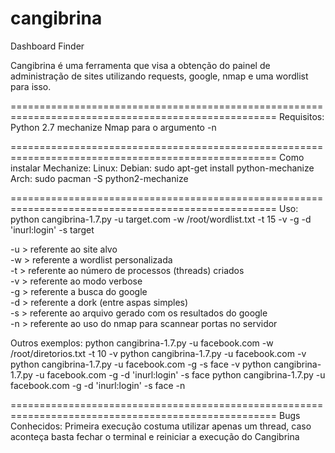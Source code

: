 cangibrina
==========

Dashboard Finder

Cangibrina é uma ferramenta que visa a obtenção do painel de administração de sites
utilizando requests, google, nmap e uma wordlist para isso.

====================================================================================================
Requisitos: 
Python 2.7 
mechanize 
Nmap para o argumento -n 

====================================================================================================
Como instalar Mechanize: 
Linux: 
	Debian: sudo apt-get install python-mechanize 
	Arch: sudo pacman -S python2-mechanize 

====================================================================================================
Uso: 
python cangibrina-1.7.py -u target.com -w /root/wordlist.txt -t 15 -v -g -d 'inurl:login' -s target 

-u > referente ao site alvo  
-w > referente a wordlist personalizada  
-t > referente ao número de processos (threads) criados  
-v > referente ao modo verbose  
-g > referente a busca do google  
-d > referente a dork (entre aspas simples)  
-s > referente ao arquivo gerado com os resultados do google  
-n > referente ao uso do nmap para scannear portas no servidor  

Outros exemplos: 
python cangibrina-1.7.py -u facebook.com -w /root/diretorios.txt -t 10 -v 
python cangibrina-1.7.py -u facebook.com -v 
python cangibrina-1.7.py -u facebook.com -g -s face -v 
python cangibrina-1.7.py -u facebook.com -g -d 'inurl:login' -s face 
python cangibrina-1.7.py -u facebook.com -g -d 'inurl:login' -s face -n 

====================================================================================================
Bugs Conhecidos: 
Primeira execução costuma utilizar apenas um thread, caso aconteça basta fechar o terminal e
reiniciar a execução do Cangibrina 
